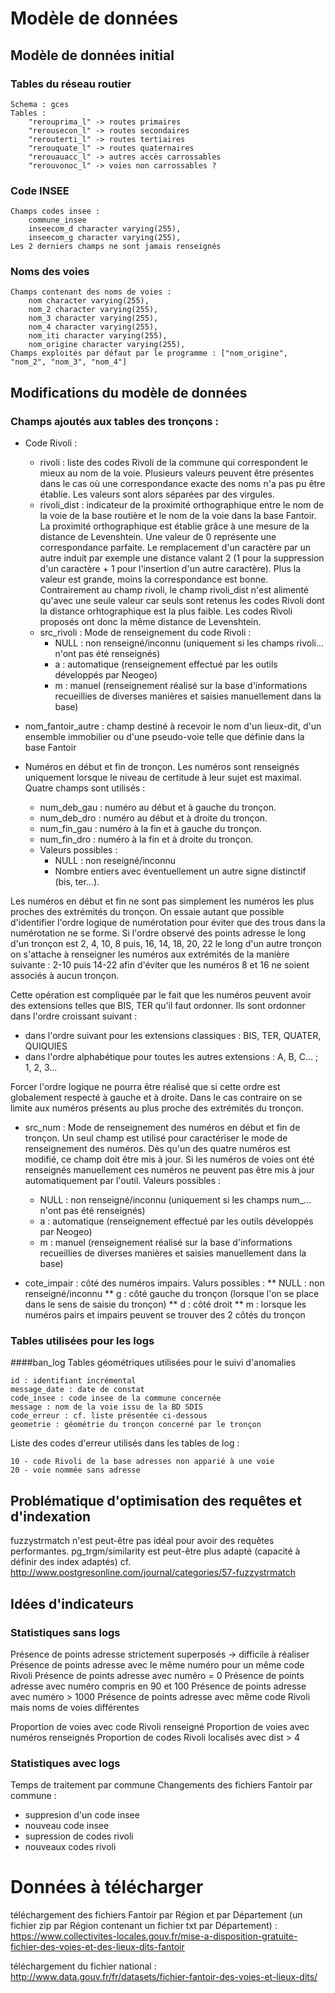 # Modèle de données

## Modèle de données initial
### Tables du réseau routier
    Schema : gces
    Tables :
        "rerouprima_l" -> routes primaires
        "rerousecon_l" -> routes secondaires
        "rerouterti_l" -> routes tertiaires
        "rerouquate_l" -> routes quaternaires
        "rerouauacc_l" -> autres accès carrossables
        "rerouvonoc_l" -> voies non carrossables ?

### Code INSEE
    Champs codes insee :
        commune_insee
        inseecom_d character varying(255),
        inseecom_g character varying(255),
    Les 2 derniers champs ne sont jamais renseignés

### Noms des voies
    Champs contenant des noms de voies :
        nom character varying(255),
        nom_2 character varying(255),
        nom_3 character varying(255),
        nom_4 character varying(255),
        nom_iti character varying(255),
        nom_origine character varying(255),
    Champs exploités par défaut par le programme : ["nom_origine", "nom_2", "nom_3", "nom_4"]


## Modifications du modèle de données
### Champs ajoutés aux tables des tronçons :

* Code Rivoli :
  * rivoli : liste des codes Rivoli de la commune qui correspondent le mieux au nom de la voie. Plusieurs valeurs peuvent
être présentes dans le cas où une correspondance exacte des noms n'a pas pu être établie. Les valeurs sont alors
séparées par des virgules.
  * rivoli_dist : indicateur de la proximité orthographique entre le nom de la voie de la base routière et le nom de la
voie dans la base Fantoir. La proximité orthographique est établie grâce à une mesure de la distance de Levenshtein. Une
valeur de 0 représente une correspondance parfaite. Le remplacement d'un caractère par un autre induit par exemple une
distance valant 2 (1 pour la suppression d'un caractère + 1 pour l'insertion d'un autre caractère). Plus la valeur est
grande, moins la correspondance est bonne.  Contrairement au champ rivoli, le champ rivoli_dist n'est alimenté qu'avec
une seule valeur car seuls sont retenus les codes Rivoli dont la distance orhtographique est la plus faible. Les codes
Rivoli proposés ont donc la même distance de Levenshtein.
  * src_rivoli : Mode de renseignement du code Rivoli :
    * NULL : non renseigné/inconnu (uniquement si les champs rivoli... n'ont pas été renseignés)
    * a : automatique (renseignement effectué par les outils développés par Neogeo)
    * m : manuel (renseignement réalisé sur la base d'informations recueillies de diverses manières et saisies
manuellement dans la base)

* nom_fantoir_autre : champ destiné à recevoir le nom d'un lieux-dit, d'un ensemble immobilier ou d'une pseudo-voie
telle que définie dans la base Fantoir

* Numéros en début et fin de tronçon. Les numéros sont renseignés uniquement lorsque le niveau de certitude à leur 
sujet est maximal. Quatre champs sont utilisés :
  * num_deb_gau : numéro au début et à gauche du tronçon.
  * num_deb_dro : numéro au début et à droite du tronçon.
  * num_fin_gau : numéro à la fin et à gauche du tronçon.
  * num_fin_dro : numéro à la fin et à droite du tronçon.
  * Valeurs possibles :
    * NULL : non reseigné/inconnu
    *  Nombre entiers avec éventuellement un autre signe distinctif (bis, ter...).

Les numéros en début et fin ne sont pas simplement les numéros les plus proches des extrémités du tronçon. On essaie 
autant que possible d'identifier l'ordre logique de numérotation pour éviter que des trous dans la numérotation ne se
forme. Si l'ordre observé des points adresse le long d'un tronçon est 2, 4, 10, 8 puis, 16, 14, 18, 20, 22 le long d'un 
autre tronçon on s'attache à renseigner les numéros aux extrémités de la manière suivante : 2-10 puis 14-22 afin 
d'éviter que les numéros 8 et 16 ne soient associés à aucun tronçon.

Cette opération est compliquée par le fait que les numéros peuvent avoir des extensions telles que BIS, TER qu'il faut 
ordonner. Ils sont ordonner dans l'ordre croissant suivant :
- dans l'ordre suivant pour les extensions classiques : BIS, TER, QUATER, QUIQUIES
- dans l'ordre alphabétique pour toutes les autres extensions : A, B, C...  ; 1, 2, 3...

Forcer l'ordre logique ne pourra être réalisé que si cette ordre est globalement respecté à gauche et à droite. Dans le 
cas contraire on se limite aux numéros présents au plus proche des extrémités du tronçon.

* src_num : Mode de renseignement des numéros en début et fin de tronçon. Un seul champ est utilisé pour caractériser 
le mode de renseignement des numéros. Dès qu'un des quatre numéros est
modifié, ce champ doit être mis à jour. Si les numéros de voies ont été renseignés manuellement ces numéros ne peuvent
pas être mis à jour automatiquement par l'outil. Valeurs possibles :
  * NULL : non renseigné/inconnu (uniquement si les champs num_... n'ont pas été renseignés)
  * a : automatique (renseignement effectué par les outils développés par Neogeo)
  * m : manuel (renseignement réalisé sur la base d'informations recueillies de diverses manières et saisies
manuellement dans la base)


* cote_impair : côté des numéros impairs. Valurs possibles :
** NULL : non renseigné/inconnu
** g : côté gauche du tronçon (lorsque l'on se place dans le sens de saisie du tronçon)
** d : côté droit
** m : lorsque les numéros pairs et impairs peuvent se trouver des 2 côtés du tronçon

### Tables utilisées pour les logs

####ban_log
Tables géométriques utilisées pour le suivi d'anomalies

    id : identifiant incrémental
    message_date : date de constat
    code_insee : code insee de la commune concernée
    message : nom de la voie issu de la BD SDIS
    code_erreur : cf. liste présentée ci-dessous
    geometrie : géométrie du tronçon concerné par le tronçon

Liste des codes d'erreur utilisés dans les tables de log :

    10 - code Rivoli de la base adresses non apparié à une voie
    20 - voie nommée sans adresse


## Problématique d'optimisation des requêtes et d'indexation
fuzzystrmatch n'est peut-être pas idéal pour avoir des requêtes performantes.
pg_trgm/similarity est peut-être plus adapté (capacité à définir des index adaptés)
cf. http://www.postgresonline.com/journal/categories/57-fuzzystrmatch

## Idées d'indicateurs

### Statistiques sans logs
Présence de points adresse strictement superposés -> difficile à réaliser
Présence de points adresse avec le même numéro pour un même code Rivoli
Présence de points adresse avec numéro = 0
Présence de points adresse avec numéro compris en 90 et 100
Présence de points adresse avec numéro > 1000
Présence de points adresse avec même code Rivoli mais noms de voies différentes

Proportion de voies avec code Rivoli renseigné
Proportion de voies avec numéros renseignés
Proportion de codes Rivoli localisés avec dist > 4


### Statistiques avec logs
Temps de traitement par commune
Changements des fichiers Fantoir par commune :
- suppresion d'un code insee
- nouveau code insee
- supression de codes rivoli
- nouveaux codes rivoli


# Données à télécharger

téléchargement des fichiers Fantoir par Région et par Département (un fichier zip par Région contenant un fichier txt
par Département) :
https://www.collectivites-locales.gouv.fr/mise-a-disposition-gratuite-fichier-des-voies-et-des-lieux-dits-fantoir


téléchargement du fichier national :
http://www.data.gouv.fr/fr/datasets/fichier-fantoir-des-voies-et-lieux-dits/
